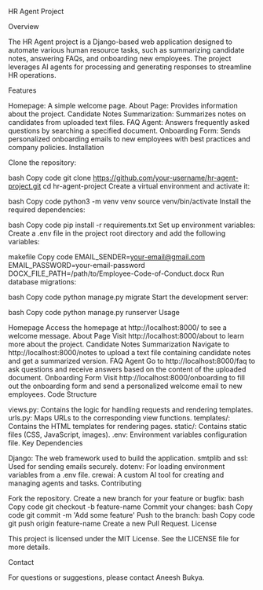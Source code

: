 HR Agent Project

Overview

The HR Agent project is a Django-based web application designed to automate various human resource tasks, such as summarizing candidate notes, answering FAQs, and onboarding new employees. The project leverages AI agents for processing and generating responses to streamline HR operations.

Features

Homepage: A simple welcome page.
About Page: Provides information about the project.
Candidate Notes Summarization: Summarizes notes on candidates from uploaded text files.
FAQ Agent: Answers frequently asked questions by searching a specified document.
Onboarding Form: Sends personalized onboarding emails to new employees with best practices and company policies.
Installation

Clone the repository:

bash
Copy code
git clone https://github.com/your-username/hr-agent-project.git
cd hr-agent-project
Create a virtual environment and activate it:

bash
Copy code
python3 -m venv venv
source venv/bin/activate
Install the required dependencies:

bash
Copy code
pip install -r requirements.txt
Set up environment variables:
Create a .env file in the project root directory and add the following variables:

makefile
Copy code
EMAIL_SENDER=your-email@gmail.com
EMAIL_PASSWORD=your-email-password
DOCX_FILE_PATH=/path/to/Employee-Code-of-Conduct.docx
Run database migrations:

bash
Copy code
python manage.py migrate
Start the development server:

bash
Copy code
python manage.py runserver
Usage

Homepage
Access the homepage at http://localhost:8000/ to see a welcome message.
About Page
Visit http://localhost:8000/about to learn more about the project.
Candidate Notes Summarization
Navigate to http://localhost:8000/notes to upload a text file containing candidate notes and get a summarized version.
FAQ Agent
Go to http://localhost:8000/faq to ask questions and receive answers based on the content of the uploaded document.
Onboarding Form
Visit http://localhost:8000/onboarding to fill out the onboarding form and send a personalized welcome email to new employees.
Code Structure

views.py: Contains the logic for handling requests and rendering templates.
urls.py: Maps URLs to the corresponding view functions.
templates/: Contains the HTML templates for rendering pages.
static/: Contains static files (CSS, JavaScript, images).
.env: Environment variables configuration file.
Key Dependencies

Django: The web framework used to build the application.
smtplib and ssl: Used for sending emails securely.
dotenv: For loading environment variables from a .env file.
crewai: A custom AI tool for creating and managing agents and tasks.
Contributing

Fork the repository.
Create a new branch for your feature or bugfix:
bash
Copy code
git checkout -b feature-name
Commit your changes:
bash
Copy code
git commit -m 'Add some feature'
Push to the branch:
bash
Copy code
git push origin feature-name
Create a new Pull Request.
License

This project is licensed under the MIT License. See the LICENSE file for more details.

Contact

For questions or suggestions, please contact Aneesh Bukya.
